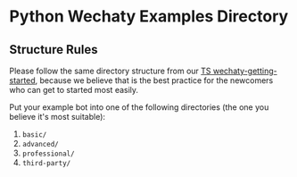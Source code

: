 # Python Wechaty Examples Directory

## Structure Rules

Please follow the same directory structure from our [TS wechaty-getting-started](https://github.com/wechaty/wechaty-getting-started/tree/master/examples), because we believe that is the best practice for the newcomers who can get to started most easily.

Put your example bot into one of the following directories (the one you believe it's most suitable):

1. `basic/`
1. `advanced/`
1. `professional/`
1. `third-party/`
